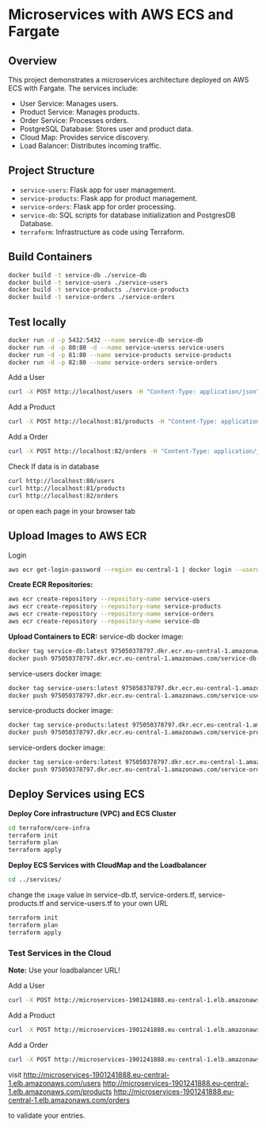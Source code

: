 # Microservices with AWS ECS and Fargate

## Overview
This project demonstrates a microservices architecture deployed on AWS ECS with Fargate. The services include:
- User Service: Manages users.
- Product Service: Manages products.
- Order Service: Processes orders.
- PostgreSQL Database: Stores user and product data.
- Cloud Map: Provides service discovery.
- Load Balancer: Distributes incoming traffic.

## Project Structure
- `service-users`: Flask app for user management.
- `service-products`: Flask app for product management.
- `service-orders`: Flask app for order processing.
- `service-db`: SQL scripts for database initialization and PostgresDB Database.
- `terraform`: Infrastructure as code using Terraform.


## Build Containers
```bash
docker build -t service-db ./service-db
docker build -t service-users ./service-users
docker build -t service-products ./service-products
docker build -t service-orders ./service-orders
```

## Test locally
```bash
docker run -d -p 5432:5432 --name service-db service-db
docker run -d -p 80:80 -d --name service-userss service-users
docker run -d -p 81:80 --name service-products service-products
docker run -d -p 82:80 --name service-orders service-orders
````

Add a User
```bash
curl -X POST http://localhost/users -H "Content-Type: application/json" -d '{"name": "John Doe", "password": "password123"}'
```

Add a Product
```bash
curl -X POST http://localhost:81/products -H "Content-Type: application/json" -d '{"name": "Product1", "price": 10.99}'
```

Add a Order
```bash
curl -X POST http://localhost:82/orders -H "Content-Type: application/json" -d '{"user_id": 1, "product_id": 1, "quantity": 2}'
````

Check If data is in database
```bash
curl http://localhost:80/users
curl http://localhost:81/products
curl http://localhost:82/orders
```
or open each page in your browser tab



## Upload Images to AWS ECR 
Login
```bash
aws ecr get-login-password --region eu-central-1 | docker login --username AWS --password-stdin 975050378797.dkr.ecr.eu-central-1.amazonaws.com
```
**Create ECR Repositories:**
```bash
aws ecr create-repository --repository-name service-users
aws ecr create-repository --repository-name service-products
aws ecr create-repository --repository-name service-orders
aws ecr create-repository --repository-name service-db
````

**Upload Containers to ECR:**
service-db docker image:
```bash
docker tag service-db:latest 975050378797.dkr.ecr.eu-central-1.amazonaws.com/service-db:latest
docker push 975050378797.dkr.ecr.eu-central-1.amazonaws.com/service-db:latest
````

service-users docker image:
```bash
docker tag service-users:latest 975050378797.dkr.ecr.eu-central-1.amazonaws.com/service-users:latest
docker push 975050378797.dkr.ecr.eu-central-1.amazonaws.com/service-users:latest
```

service-products docker image:
```bash
docker tag service-products:latest 975050378797.dkr.ecr.eu-central-1.amazonaws.com/service-products:latest
docker push 975050378797.dkr.ecr.eu-central-1.amazonaws.com/service-products:latest
````

service-orders docker image:
```bash
docker tag service-orders:latest 975050378797.dkr.ecr.eu-central-1.amazonaws.com/service-orders:latest
docker push 975050378797.dkr.ecr.eu-central-1.amazonaws.com/service-orders:latest
```

## Deploy Services using ECS
**Deploy Core infrastructure (VPC) and ECS Cluster**
```bash
cd terraform/core-infra
terraform init
terraform plan
terraform apply
````

**Deploy ECS Services with CloudMap and the Loadbalancer**
```bash
cd ../services/
```

change the `image` value in service-db.tf, service-orders.tf, service-products.tf and service-users.tf to your own URL

```bash
terraform init
terraform plan
terraform apply
```

### Test Services in the Cloud
**Note:** Use your loadbalancer URL!

Add a User
```bash
curl -X POST http://microservices-1901241888.eu-central-1.elb.amazonaws.com/users -H "Content-Type: application/json" -d '{"name": "John Doe", "password": "password123"}'
```

Add a Product
```bash
curl -X POST http://microservices-1901241888.eu-central-1.elb.amazonaws.com/products -H "Content-Type: application/json" -d '{"name": "Product1", "price": 10.99}'
```

Add a Order
```bash
curl -X POST http://microservices-1901241888.eu-central-1.elb.amazonaws.com/orders -H "Content-Type: application/json" -d '{"user_id": 1, "product_id": 1, "quantity": 2}'
```
visit
http://microservices-1901241888.eu-central-1.elb.amazonaws.com/users
http://microservices-1901241888.eu-central-1.elb.amazonaws.com/products
http://microservices-1901241888.eu-central-1.elb.amazonaws.com/orders

to validate your entries.
